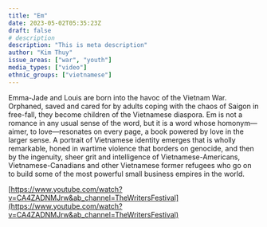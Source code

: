 ```yaml
---
title: "Em"
date: 2023-05-02T05:35:23Z
draft: false
# description
description: "This is meta description"
author: "Kim Thuy"
issue_areas: ["war", "youth"]
media_types: ["video"]
ethnic_groups: ["vietnamese"]	
---
```


Emma-Jade and Louis are born into the havoc of the Vietnam War. Orphaned, saved and cared for by adults coping with the chaos of Saigon in free-fall, they become children of the Vietnamese diaspora. Em is not a romance in any usual sense of the word, but it is a word whose homonym—aimer, to love—resonates on every page, a book powered by love in the larger sense. A portrait of Vietnamese identity emerges that is wholly remarkable, honed in wartime violence that borders on genocide, and then by the ingenuity, sheer grit and intelligence of Vietnamese-Americans, Vietnamese-Canadians and other Vietnamese former refugees who go on to build some of the most powerful small business empires in the world.	

[https://www.youtube.com/watch?v=CA4ZADNMJrw&ab_channel=TheWritersFestival](https://www.youtube.com/watch?v=CA4ZADNMJrw&ab_channel=TheWritersFestival)